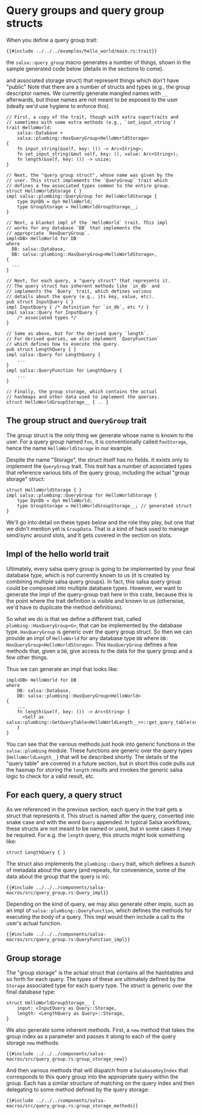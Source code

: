 # Query groups and query group structs

When you define a query group trait:

```rust,ignore
{{#include ../../../examples/hello_world/main.rs:trait}}
```

the `salsa::query_group` macro generates a number of things, shown in the sample
generated code below (details in the sections to come).

and associated storage struct) that represent things which don't have "public"
Note that there are a number of structs and types (e.g., the group descriptor
names. We currently generate mangled names with `__` afterwards, but those names
are not meant to be exposed to the user (ideally we'd use hygiene to enforce
this).

```rust,ignore
// First, a copy of the trait, though with extra supertraits and
// sometimes with some extra methods (e.g., `set_input_string`)
trait HelloWorld: 
    salsa::Database + 
    salsa::plumbing::HasQueryGroup<HelloWorldStorage>
{
    fn input_string(&self, key: ()) -> Arc<String>;
    fn set_input_string(&mut self, key: (), value: Arc<String>);
    fn length(&self, key: ()) -> usize;
}

// Next, the "query group struct", whose name was given by the
// user. This struct implements the `QueryGroup` trait which
// defines a few associated types common to the entire group.
struct HelloWorldStorage { }
impl salsa::plumbing::QueryGroup for HelloWorldStorage {
    type DynDb = dyn HelloWorld;
    type GroupStorage = HelloWorldGroupStorage__;
}

// Next, a blanket impl of the `HelloWorld` trait. This impl
// works for any database `DB` that implements the
// appropriate `HasQueryGroup`.
impl<DB> HelloWorld for DB
where
  DB: salsa::Database,
  DB: salsa::plumbing::HasQueryGroup<HelloWorldStorage>,
{
  ...
}

// Next, for each query, a "query struct" that represents it.
// The query struct has inherent methods like `in_db` and
// implements the `Query` trait, which defines various
// details about the query (e.g., its key, value, etc).
pub struct InputQuery { }
impl InputQuery { /* definition for `in_db`, etc */ }
impl salsa::Query for InputQuery {
    /* associated types */
}

// Same as above, but for the derived query `length`.
// For derived queries, we also implement `QueryFunction`
// which defines how to execute the query.
pub struct LengthQuery { }
impl salsa::Query for LengthQuery {
    ...
}
impl salsa::QueryFunction for LengthQuery {
    ...
}

// Finally, the group storage, which contains the actual
// hashmaps and other data used to implement the queries.
struct HelloWorldGroupStorage__ { .. }
```

## The group struct and `QueryGroup` trait

The group struct is the only thing we generate whose name is known to the user.
For a query group named `Foo`, it is conventionally called `FooStorage`, hence
the name `HelloWorldStorage` in our example.

Despite the name "Storage", the struct itself has no fields. It exists only to
implement the `QueryGroup` trait. This *trait* has a number of associated types
that reference various bits of the query group, including the actual "group
storage" struct:

```rust,ignore
struct HelloWorldStorage { }
impl salsa::plumbing::QueryGroup for HelloWorldStorage {
    type DynDb = dyn HelloWorld;
    type GroupStorage = HelloWorldGroupStorage__; // generated struct
}
```

We'll go into detail on these types below and the role they play, but one that
we didn't mention yet is `GroupData`. That is a kind of hack used to manage
send/sync around slots, and it gets covered in the section on slots.

## Impl of the hello world trait

Ultimately, every salsa query group is going to be implemented by your final
database type, which is not currently known to us (it is created by combining
multiple salsa query groups). In fact, this salsa query group could be composed
into multiple database types. However, we want to generate the impl of the query-group
trait here in this crate, because this is the point where the trait definition is visible
and known to us (otherwise, we'd have to duplicate the method definitions).

So what we do is that we define a different trait, called `plumbing::HasQueryGroup<G>`,
that can be implemented by the database type. `HasQueryGroup` is generic over
the query group struct. So then we can provide an impl of `HelloWorld` for any
database type `DB` where `DB: HasQueryGroup<HelloWorldStorage>`. This
`HasQueryGroup` defines a few methods that, given a `DB`, give access to the
data for the query group and a few other things.

Thus we can generate an impl that looks like:

```rust,ignore
impl<DB> HelloWorld for DB
where
    DB: salsa::Database,
    DB: salsa::plumbing::HasQueryGroup<HelloWorld>
{
    ...
    fn length(&self, key: ()) -> Arc<String> {
      <Self as salsa::plumbing::GetQueryTable<HelloWorldLength__>>::get_query_table(self).get(())
    }
}
```

You can see that the various methods just hook into generic functions in the
`salsa::plumbing` module. These functions are generic over the query types
(`HelloWorldLength__`) that will be described shortly. The details of the "query
table" are covered in a future section, but in short this code pulls out the
hasmap for storing the `length` results and invokes the generic salsa logic to
check for a valid result, etc.

## For each query, a query struct

As we referenced in the previous section, each query in the trait gets a struct
that represents it. This struct is named after the query, converted into snake
case and with the word `Query` appended. In typical Salsa workflows, these
structs are not meant to be named or used, but in some cases it may be required.
For e.g. the `length` query, this structs might look something like:

```rust,ignore
struct LengthQuery { }
```

The struct also implements the `plumbing::Query` trait, which defines
a bunch of metadata about the query (and repeats, for convenience,
some of the data about the group that the query is in):

```rust,ignore
{{#include ../../../components/salsa-macros/src/query_group.rs:Query_impl}}
```

Depending on the kind of query, we may also generate other impls, such as an
impl of `salsa::plumbing::QueryFunction`, which defines the methods for
executing the body of a query. This impl would then include a call to the user's
actual function.

```rust,ignore
{{#include ../../../components/salsa-macros/src/query_group.rs:QueryFunction_impl}}
```

## Group storage

The "group storage" is the actual struct that contains all the hashtables and
so forth for each query. The types of these are ultimately defined by the
`Storage` associated type for each query type. The struct is generic over the
final database type:

```rust,ignore
struct HelloWorldGroupStorage__ {
    input: <InputQuery as Query::Storage,
    length: <LengthQuery as Query>::Storage,
}
```

We also generate some inherent methods. First, a `new` method that takes
the group index as a parameter and passes it along to each of the query
storage `new` methods:

```rust,ignore
{{#include ../../../components/salsa-macros/src/query_group.rs:group_storage_new}}
```

And then various methods that will dispatch from a `DatabaseKeyIndex` that
corresponds to this query group into the appropriate query within the group.
Each has a similar structure of matching on the query index and then delegating
to some method defined by the query storage:

```rust,ignore
{{#include ../../../components/salsa-macros/src/query_group.rs:group_storage_methods}}
```